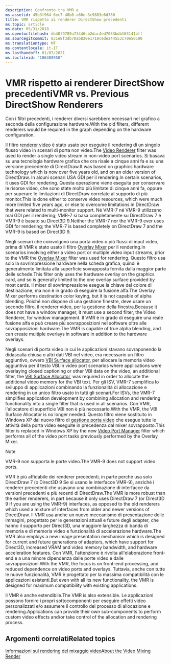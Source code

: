 ```yaml
---
description: Confronto tra VMR e
ms.assetid: 45b3f964-6ec7-48b8-a66e-3c9883e6d780
title: VMR rispetto ai renderer DirectShow precedenti
ms.topic: article
ms.date: 05/31/2018
ms.openlocfilehash: db40f9789a73446cb2dac4ed7033bdb163141bff
ms.sourcegitcommit: 831e8f3db78ab820e1710cede244553c70e50500
ms.translationtype: MT
ms.contentlocale: it-IT
ms.lasthandoff: 01/07/2021
ms.locfileid: "106308950"
---
```

# <a name="vmr-vs-previous-directshow-renderers"></a><span data-ttu-id="7f4a2-103">VMR rispetto ai renderer DirectShow precedenti</span><span class="sxs-lookup"><span data-stu-id="7f4a2-103">VMR vs. Previous DirectShow Renderers</span></span>

<span data-ttu-id="7f4a2-104">Con i filtri precedenti, i renderer diversi sarebbero necessari nel grafico a seconda della configurazione hardware.</span><span class="sxs-lookup"><span data-stu-id="7f4a2-104">With the old filters, different renderers would be required in the graph depending on the hardware configuration.</span></span>

<span data-ttu-id="7f4a2-105">Il filtro [renderer video](video-renderer-filter.md) è stato usato per eseguire il rendering di un singolo flusso video in scenari di porta non video.</span><span class="sxs-lookup"><span data-stu-id="7f4a2-105">The [Video Renderer](video-renderer-filter.md) filter was used to render a single video stream in non-video port scenarios.</span></span> <span data-ttu-id="7f4a2-106">Si basava su una tecnologia hardware grafica che ora risale a cinque anni fa e su una versione precedente di DirectDraw.</span><span class="sxs-lookup"><span data-stu-id="7f4a2-106">It was based on graphics hardware technology which is now over five years old, and on an older version of DirectDraw.</span></span> <span data-ttu-id="7f4a2-107">In alcuni scenari USA GDI per il rendering.</span><span class="sxs-lookup"><span data-stu-id="7f4a2-107">In certain scenarios, it uses GDI for rendering.</span></span> <span data-ttu-id="7f4a2-108">Questa operazione viene eseguita per conservare le risorse video, che sono state molto più limitate di cinque anni fa, oppure per superare le limitazioni di DirectDraw correlate al supporto di più monitor.</span><span class="sxs-lookup"><span data-stu-id="7f4a2-108">This is done either to conserve video resources, which were much more limited five years ago, or else to overcome limitations in DirectDraw that were related to multi-monitor support.</span></span> <span data-ttu-id="7f4a2-109">Né VMR-7 né VMR-9 utilizzano mai GDI per il rendering; VMR-7 si basa completamente su DirectDraw 7 e VMR-9 è basato su Direct3D 9.</span><span class="sxs-lookup"><span data-stu-id="7f4a2-109">Neither the VMR-7 nor the VMR-9 ever uses GDI for rendering; the VMR-7 is based completely on DirectDraw 7 and the VMR-9 is based on Direct3D 9.</span></span>

<span data-ttu-id="7f4a2-110">Negli scenari che coinvolgono una porta video o più flussi di input video, prima di VMR è stato usato il filtro [Overlay Mixer](overlay-mixer-filter.md) per il rendering.</span><span class="sxs-lookup"><span data-stu-id="7f4a2-110">In scenarios involving either a video port or multiple video input streams, prior to the VMR the [Overlay Mixer](overlay-mixer-filter.md) filter was used for rendering.</span></span> <span data-ttu-id="7f4a2-111">Questo filtro usa solo la sovrimpressione hardware nella scheda grafica, quindi è generalmente limitata alla superficie sovrapposta fornita dalla maggior parte delle schede.</span><span class="sxs-lookup"><span data-stu-id="7f4a2-111">This filter only uses the hardware overlay on the graphics card, and so is generally limited to the one overlay surface provided by most cards.</span></span> <span data-ttu-id="7f4a2-112">Il mixer di sovrimpressione esegue la chiave del colore di destinazione, ma non è in grado di eseguire la fusione alfa.</span><span class="sxs-lookup"><span data-stu-id="7f4a2-112">The Overlay Mixer performs destination color keying, but it is not capable of alpha blending.</span></span> <span data-ttu-id="7f4a2-113">Poiché non dispone di una gestione finestre, deve usare un secondo filtro, il renderer video, per la gestione della finestra.</span><span class="sxs-lookup"><span data-stu-id="7f4a2-113">Because it does not have a window manager, it must use a second filter, the Video Renderer, for window management.</span></span> <span data-ttu-id="7f4a2-114">Il VMR è in grado di eseguire una reale fusione alfa e può creare più sovrapposizioni nel software oltre alle sovrapposizioni hardware.</span><span class="sxs-lookup"><span data-stu-id="7f4a2-114">The VMR is capable of true alpha blending, and can create multiple overlays in software in addition to the hardware overlays.</span></span>

<span data-ttu-id="7f4a2-115">Negli scenari di porta video in cui le applicazioni stavano sovraponendo la didascalia chiusa o altri dati VBI nel video, era necessario un filtro aggiuntivo, ovvero [VBI Surface allocator](vbi-surface-allocator.md), per allocare la memoria video aggiuntiva per il testo VBI.</span><span class="sxs-lookup"><span data-stu-id="7f4a2-115">In video port scenarios where applications were overlaying closed captioning or other VBI data on the video, an additional filter, the [VBI Surface Allocator](vbi-surface-allocator.md), was required in order to allocate the additional video memory for the VBI text.</span></span> <span data-ttu-id="7f4a2-116">Per gli ISV, VMR-7 semplifica lo sviluppo di applicazioni combinando la funzionalità di allocazione e rendering in un unico filtro usato in tutti gli scenari.</span><span class="sxs-lookup"><span data-stu-id="7f4a2-116">For ISVs, the VMR-7 simplifies application development by combining allocation and rendering functionality into a single filter that is used in all scenarios.</span></span> <span data-ttu-id="7f4a2-117">Con VMR, l'allocatore di superficie VBI non è più necessario.</span><span class="sxs-lookup"><span data-stu-id="7f4a2-117">With the VMR, the VBI Surface Allocator is no longer needed.</span></span> <span data-ttu-id="7f4a2-118">Questo filtro viene sostituito in Windows XP dal nuovo filtro di [gestione porta video](video-port-manager.md) che esegue tutte le attività della porta video eseguite in precedenza dal mixer sovrapposto.</span><span class="sxs-lookup"><span data-stu-id="7f4a2-118">This filter is replaced in Windows XP by the new [Video Port Manager](video-port-manager.md) filter which performs all of the video port tasks previously performed by the Overlay Mixer.</span></span>

> [!Note]  
> <span data-ttu-id="7f4a2-119">VMR-9 non supporta le porte video.</span><span class="sxs-lookup"><span data-stu-id="7f4a2-119">The VMR-9 does not support video ports.</span></span>

 

<span data-ttu-id="7f4a2-120">VMR è più affidabile dei renderer precedenti, in parte perché usa solo DirectDraw 7 (o Direct3D 9 Se si usano le interfacce VMR-9), anziché i renderer precedenti che usavano una combinazione di interfacce da versioni precedenti e più recenti di DirectDraw.</span><span class="sxs-lookup"><span data-stu-id="7f4a2-120">The VMR is more robust than the earlier renderers, in part because it only uses DirectDraw 7 (or Direct3D 9 if you are using the VMR-9) interfaces, as opposed to the old renderers which used a mixture of interfaces from older and newer versions of DirectDraw.</span></span> <span data-ttu-id="7f4a2-121">Il VMR usa anche un nuovo meccanismo di presentazione delle immagini, progettato per le generazioni attuali e future degli adapter, che hanno il supporto per Direct3D, una maggiore larghezza di banda di memoria e di memoria video e funzionalità di accelerazione hardware.</span><span class="sxs-lookup"><span data-stu-id="7f4a2-121">The VMR also employs a new image presentation mechanism which is designed for current and future generations of adapters, which have support for Direct3D, increased VRAM and video memory bandwidth, and hardware acceleration features.</span></span> <span data-ttu-id="7f4a2-122">Con VMR, l'attenzione è rivolta all'elaborazione front-end e a una minore dipendenza dalle porte video e dalle sovrapposizioni.</span><span class="sxs-lookup"><span data-stu-id="7f4a2-122">With the VMR, the focus is on front-end processing, and reduced dependence on video ports and overlays.</span></span> <span data-ttu-id="7f4a2-123">Tuttavia, anche con tutte le nuove funzionalità, VMR è progettato per la massima compatibilità con le applicazioni esistenti.</span><span class="sxs-lookup"><span data-stu-id="7f4a2-123">But even with all its new functionality, the VMR is designed for maximum compatibility with existing applications.</span></span>

<span data-ttu-id="7f4a2-124">Il VMR è anche estendibile.</span><span class="sxs-lookup"><span data-stu-id="7f4a2-124">The VMR is also extensible.</span></span> <span data-ttu-id="7f4a2-125">Le applicazioni possono fornire i propri sottocomponenti per eseguire effetti video personalizzati e/o assumere il controllo del processo di allocazione e rendering.</span><span class="sxs-lookup"><span data-stu-id="7f4a2-125">Applications can provide their own sub-components to perform custom video effects and/or take control of the allocation and rendering process.</span></span>

## <a name="related-topics"></a><span data-ttu-id="7f4a2-126">Argomenti correlati</span><span class="sxs-lookup"><span data-stu-id="7f4a2-126">Related topics</span></span>

<dl> <dt>

[<span data-ttu-id="7f4a2-127">Informazioni sul rendering del mixaggio video</span><span class="sxs-lookup"><span data-stu-id="7f4a2-127">About the Video Mixing Render</span></span>](about-the-video-mixing-render.md)
</dt> </dl>

 

 



